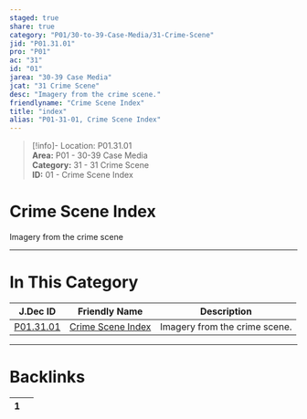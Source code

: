 ```yaml
---  
staged: true  
share: true  
category: "P01/30-to-39-Case-Media/31-Crime-Scene"  
jid: "P01.31.01"  
pro: "P01"  
ac: "31"  
id: "01"  
jarea: "30-39 Case Media"  
jcat: "31 Crime Scene"  
desc: "Imagery from the crime scene."  
friendlyname: "Crime Scene Index"  
title: "index"  
alias: "P01-31-01, Crime Scene Index"  
---  
```

>[!info]- Location: P01.31.01  
>**Area:** P01 - 30-39 Case Media  
>**Category:** 31 - 31 Crime Scene  
>**ID:** 01 - Crime Scene Index  
  
# Crime Scene Index  
  
Imagery from the crime scene  
   
  
  
---  
# In This Category  
  
| J.Dec ID                                                                      | Friendly Name                                                                         | Description                   |  
| ----------------------------------------------------------------------------- | ------------------------------------------------------------------------------------- | ----------------------------- |  
| [P01.31.01](index.md#) | [Crime Scene Index](index.md#) | Imagery from the crime scene. |  
  
  
---  
# Backlinks  
<div><table class="dataview table-view-table"><thead class="table-view-thead"><tr class="table-view-tr-header"><th class="table-view-th"><span></span><span class="dataview small-text">1</span></th><th class="table-view-th"><span></span></th></tr></thead><tbody class="table-view-tbody"></tbody></table></div>